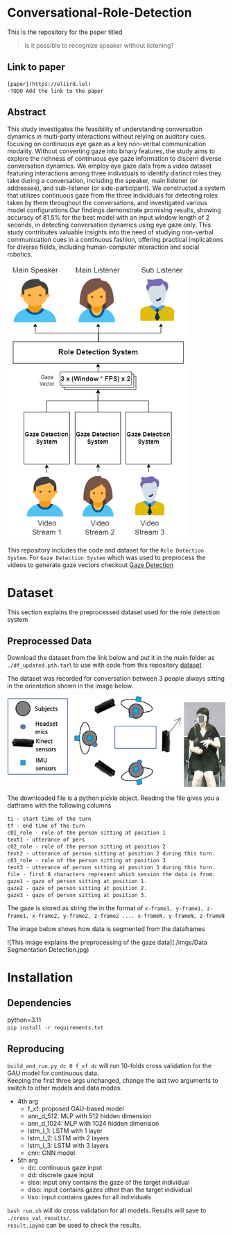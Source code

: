 # Conversational-Role-Detection

This is the repository for the paper titled 
>Is it possible to recognize speaker without listening?

## Link to paper
    [paper](https://eliird.lol)
    -TODO Add the link to the paper

## Abstract
This study investigates the feasibility of understanding conversation dynamics in multi-party interactions without relying on auditory cues, focusing on continuous eye gaze as a key non-verbal communication modality. Without converting gaze into binary features, the study aims to explore the richness of continuous eye gaze information to discern diverse conversation dynamics. We employ eye gaze data from a video dataset featuring interactions among three individuals to identify distinct roles they take during a conversation, including the speaker, main listener (or addressee), and sub-listener (or side-participant). We constructed a system that utilizes continuous gaze from the three individuals for detecting roles taken by them throughout the conversations, and investigated various model configurations.Our findings demonstrate promising results, showing accuracy of 81.5% for the best model with an input window length of 2 seconds, in detecting conversation dynamics using eye gaze only. This study contributes valuable insights into the need of studying non-verbal communication cues in a continuous fashion, offering practical implications for diverse fields, including human-computer interaction and social robotics.

![System Block Diagram](/imgs/SystemDiagramVertical.png)

This repository includes the code and dataset for the `Role Detection System`. For `Gaze Detection System` which was used to preprocess the videos to generate gaze vectors checkout [Gaze Detection](https://github.com/eliird/GazeDetectionSim)

# Dataset
This section explains the preprocessed dataset used for the role detection system

## Preprocessed Data

Download the dataset from the link below and put it in the main folder as `./df_updated.pth.tar`\ to use with code from this repository
[dataset](https://drive.google.com/file/d/19RrXM1tdD5bJRaBw46Ekr5jRyh3I2c1m/view?usp=drive_link)

The dataset was recorded for conversation between 3 people always sitting in the orientation shown in the image below.

![seat arrangement for data](/imgs/SensorOrientation.png)


The downloaded file is a python pickle object. Reading the file gives you a datframe with the following columns

```
ti - start time of the turn
tf - end time of the turn
c01_role - role of the person sitting at position 1 
text1 - utterance of pers
c02_role - role of the person sitting at position 2 
text2 - utterance of person sitting at position 2 during this turn.
c03_role - role of the person sitting at position 3 
text3 - utterance of person sitting at position 3 during this turn.
file - first 8 characters represent which session the data is from.
gaze1 - gaze of person sitting at position 1.
gaze2 - gaze of person sitting at position 2.
gaze3 - gaze of person sitting at position 3.

```

The gaze is stored as string the in the format of `x-frame1, y-frame1, z-frame1, x-frame2, y-frame2, z-frame2 .... x-frameN, y-frameN, z-frameN` 

The image below shows how data is segmented from the dataframes


![This image explains the preprocessing of the gaze data](./imgs/Data Segmentation Detection.jpg)


# Installation

## Dependencies
python=3.11\
`pip install -r requirements.txt`

## Reproducing
`build_and_run.py dc 0 f_xf dc` will run 10-folds cross validation for the GAU model for continuous data.\
Keeping the first three args unchanged, change the last two arguments to switch to other models and data modes.
- 4th arg
    - f_xf: proposed GAU-based model
    - ann_d_512: MLP with 512 hidden dimension 
    - ann_d_1024: MLP with 1024 hidden dimension 
    - lstm_l_1: LSTM with 1 layer
    - lstm_l_2: LSTM with 2 layers
    - lstm_l_3: LSTM with 3 layers
    - cnn: CNN model
- 5th arg
    - dc: continuous gaze input
    - dd: discrete gaze input
    - siso: input only contains the gaze of the target individual
    - diso: input contains gazes other than the target individual
    - tiso: input contains gazes for all individuals

`bash run.sh` will do cross validation for all models.
Results will save to `./cross_val_results/`.\
`result.ipynb` can be used to check the results.
